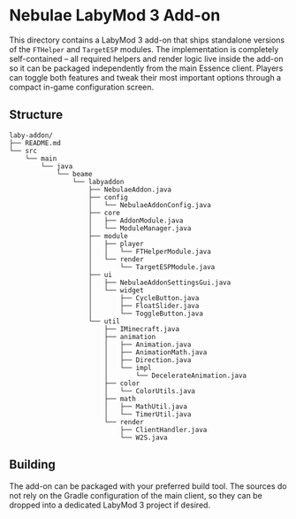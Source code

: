 # Nebulae LabyMod 3 Add-on

This directory contains a LabyMod 3 add-on that ships standalone versions of the
`FTHelper` and `TargetESP` modules.  The implementation is completely
self-contained – all required helpers and render logic live inside the add-on so
it can be packaged independently from the main Essence client.  Players can
toggle both features and tweak their most important options through a compact
in-game configuration screen.

## Structure

```
laby-addon/
├── README.md
└── src
    └── main
        └── java
            └── beame
                └── labyaddon
                    ├── NebulaeAddon.java
                    ├── config
                    │   └── NebulaeAddonConfig.java
                    ├── core
                    │   ├── AddonModule.java
                    │   └── ModuleManager.java
                    ├── module
                    │   ├── player
                    │   │   └── FTHelperModule.java
                    │   └── render
                    │       └── TargetESPModule.java
                    ├── ui
                    │   ├── NebulaeAddonSettingsGui.java
                    │   └── widget
                    │       ├── CycleButton.java
                    │       ├── FloatSlider.java
                    │       └── ToggleButton.java
                    └── util
                        ├── IMinecraft.java
                        ├── animation
                        │   ├── Animation.java
                        │   ├── AnimationMath.java
                        │   ├── Direction.java
                        │   └── impl
                        │       └── DecelerateAnimation.java
                        ├── color
                        │   └── ColorUtils.java
                        ├── math
                        │   ├── MathUtil.java
                        │   └── TimerUtil.java
                        └── render
                            ├── ClientHandler.java
                            └── W2S.java
```

## Building

The add-on can be packaged with your preferred build tool. The sources do not
rely on the Gradle configuration of the main client, so they can be dropped into
a dedicated LabyMod 3 project if desired.

